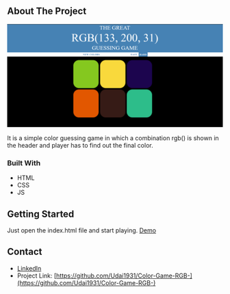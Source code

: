 <!-- ABOUT THE PROJECT -->
## About The Project

![Color Guessing Game](https://github.com/Udai1931/Color-Game-RGB-/blob/master/Untitled.png)

It is a simple color guessing game in which a combination rgb() is shown in the header and player has to find out the final color.

### Built With
* HTML
* CSS
* JS



<!-- GETTING STARTED -->
## Getting Started

Just open the index.html file and start playing. [Demo](https://game-rgb.netlify.app/)



<!-- CONTACT -->
## Contact

* [LinkedIn](https://www.linkedin.com/in/udai-gupta-003072192/)
* Project Link: [https://github.com/Udai1931/Color-Game-RGB-](https://github.com/Udai1931/Color-Game-RGB-)
